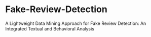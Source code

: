 # Fake-Review-Detection
A Lightweight Data Mining Approach for Fake Review Detection: An Integrated Textual and Behavioral Analysis
